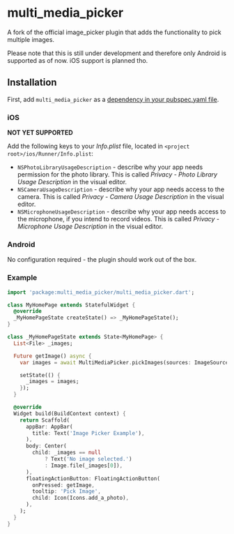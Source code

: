 # multi_media_picker

A fork of the official image_picker plugin that adds the functionality to pick multiple images.

Please note that this is still under development and therefore only Android is supported as of now. iOS support is planned tho.

## Installation

First, add `multi_media_picker` as a [dependency in your pubspec.yaml file](https://flutter.io/platform-plugins/).

### iOS

**NOT YET SUPPORTED**

Add the following keys to your _Info.plist_ file, located in `<project root>/ios/Runner/Info.plist`:

* `NSPhotoLibraryUsageDescription` - describe why your app needs permission for the photo library. This is called _Privacy - Photo Library Usage Description_ in the visual editor.
* `NSCameraUsageDescription` - describe why your app needs access to the camera. This is called _Privacy - Camera Usage Description_ in the visual editor.
* `NSMicrophoneUsageDescription` - describe why your app needs access to the microphone, if you intend to record videos. This is called _Privacy - Microphone Usage Description_ in the visual editor.

### Android

No configuration required - the plugin should work out of the box.

### Example

``` dart
import 'package:multi_media_picker/multi_media_picker.dart';

class MyHomePage extends StatefulWidget {
  @override
  _MyHomePageState createState() => _MyHomePageState();
}

class _MyHomePageState extends State<MyHomePage> {
  List<File> _images;

  Future getImage() async {
    var images = await MultiMediaPicker.pickImages(sources: ImageSource.camera);

    setState(() {
      _images = images;
    });
  }

  @override
  Widget build(BuildContext context) {
    return Scaffold(
      appBar: AppBar(
        title: Text('Image Picker Example'),
      ),
      body: Center(
        child: _images == null
            ? Text('No image selected.')
            : Image.file(_images[0]),
      ),
      floatingActionButton: FloatingActionButton(
        onPressed: getImage,
        tooltip: 'Pick Image',
        child: Icon(Icons.add_a_photo),
      ),
    );
  }
}
```